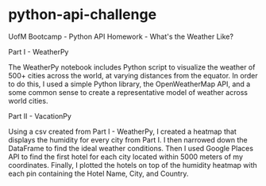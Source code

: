 # python-api-challenge
UofM Bootcamp - Python API Homework - What's the Weather Like?

Part I - WeatherPy

The WeatherPy notebook includes Python script to visualize the weather of 500+ cities across the world, at varying distances from the equator. In order to do this, I used a simple Python library, the OpenWeatherMap API, and a some common sense to create a representative model of weather across world cities.

Part II - VacationPy

Using a csv created from Part I - WeatherPy, I created a heatmap that displays the humidity for every city from Part I. I then narrowed down the DataFrame to find the ideal weather conditions. Then I used Google Places API to find the first hotel for each city located within 5000 meters of my coordinates. Finally, I plotted the hotels on top of the humidity heatmap with each pin containing the Hotel Name, City, and Country.
